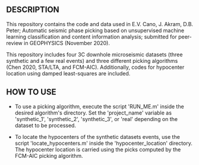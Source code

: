 DESCRIPTION
-----------

This repository contains the code and data used in E.V. Cano, J. Akram, D.B. Peter; Automatic seismic phase picking based on unsupervised machine learning classification and content information analysis; submitted for peer-review in GEOPHYSICS (November 2020).

This repository includes four 3C downhole microseismic datasets (three synthetic and a few real events) and three different picking algorithms (Chen 2020, STA/LTA, and FCM-AIC). Additionally, codes for hypocenter location using damped least-squares are included.


HOW TO USE
----------
- To use a picking algorithm, execute the script 'RUN_ME.m' inside the desired algorithm's directory. Set the 'project_name' variable as 'synthetic_1', 'synthetic_2', 'synthetic_3', or 'real' depending on the dataset to be processed.

- To locate the hypocenters of the synthetic datasets events, use the script 'locate_hypocenters.m' inside the 'hypocenter_location' directory. The hypocenter location is carried using the picks computed by the FCM-AIC picking algorithm.
